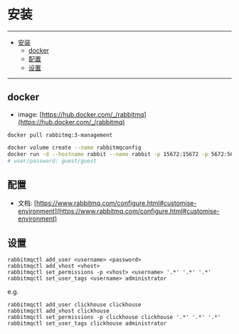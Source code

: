 # 安装

-------

- [安装](#安装)
  - [docker](#docker)
  - [配置](#配置)
  - [设置](#设置)

-------

## docker

- image: [https://hub.docker.com/_/rabbitmq](https://hub.docker.com/_/rabbitmq)

`docker pull rabbitmq:3-management`

```sh
docker volume create --name rabbitmqconfig
docker run -d --hostname rabbit --name rabbit -p 15672:15672 -p 5672:5672 -v rabbitmqconfig:/var/lib/rabbitmq rabbitmq:3-management
# user/password: guest/guest
```

## 配置

- 文档: [https://www.rabbitmq.com/configure.html#customise-environment](https://www.rabbitmq.com/configure.html#customise-environment)

## 设置

```
rabbitmqctl add_user <username> <password>
rabbitmqctl add_vhost <vhost>
rabbitmqctl set_permissions -p <vhost> <username> '.*' '.*' '.*'
rabbitmqctl set_user_tags <username> administrator
```

e.g.
```
rabbitmqctl add_user clickhouse clickhouse
rabbitmqctl add_vhost clickhouse
rabbitmqctl set_permissions -p clickhouse clickhouse '.*' '.*' '.*'
rabbitmqctl set_user_tags clickhouse administrator
```